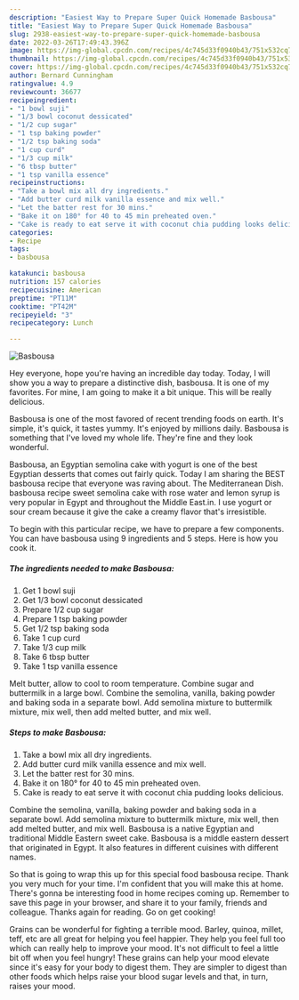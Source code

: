 ```yaml
---
description: "Easiest Way to Prepare Super Quick Homemade Basbousa"
title: "Easiest Way to Prepare Super Quick Homemade Basbousa"
slug: 2938-easiest-way-to-prepare-super-quick-homemade-basbousa
date: 2022-03-26T17:49:43.396Z
image: https://img-global.cpcdn.com/recipes/4c745d33f0940b43/751x532cq70/basbousa-recipe-main-photo.jpg
thumbnail: https://img-global.cpcdn.com/recipes/4c745d33f0940b43/751x532cq70/basbousa-recipe-main-photo.jpg
cover: https://img-global.cpcdn.com/recipes/4c745d33f0940b43/751x532cq70/basbousa-recipe-main-photo.jpg
author: Bernard Cunningham
ratingvalue: 4.9
reviewcount: 36677
recipeingredient:
- "1 bowl suji"
- "1/3 bowl coconut dessicated"
- "1/2 cup sugar"
- "1 tsp baking powder"
- "1/2 tsp baking soda"
- "1 cup curd"
- "1/3 cup milk"
- "6 tbsp butter"
- "1 tsp vanilla essence"
recipeinstructions:
- "Take a bowl mix all dry ingredients."
- "Add butter curd milk vanilla essence and mix well."
- "Let the batter rest for 30 mins."
- "Bake it on 180° for 40 to 45 min preheated oven."
- "Cake is ready to eat serve it with coconut chia pudding looks delicious."
categories:
- Recipe
tags:
- basbousa

katakunci: basbousa 
nutrition: 157 calories
recipecuisine: American
preptime: "PT11M"
cooktime: "PT42M"
recipeyield: "3"
recipecategory: Lunch

---
```



![Basbousa](https://img-global.cpcdn.com/recipes/4c745d33f0940b43/751x532cq70/basbousa-recipe-main-photo.jpg)

Hey everyone, hope you're having an incredible day today. Today, I will show you a way to prepare a distinctive dish, basbousa. It is one of my favorites. For mine, I am going to make it a bit unique. This will be really delicious.

Basbousa is one of the most favored of recent trending foods on earth. It's simple, it's quick, it tastes yummy. It's enjoyed by millions daily. Basbousa is something that I've loved my whole life. They're fine and they look wonderful.

Basbousa, an Egyptian semolina cake with yogurt is one of the best Egyptian desserts that comes out fairly quick. Today I am sharing the BEST basbousa recipe that everyone was raving about. The Mediterranean Dish. basbousa recipe sweet semolina cake with rose water and lemon syrup is very popular in Egypt and throughout the Middle East.in. I use yogurt or sour cream because it give the cake a creamy flavor that&#39;s irresistible.


To begin with this particular recipe, we have to prepare a few components. You can have basbousa using 9 ingredients and 5 steps. Here is how you cook it.

<!--inarticleads1-->

##### The ingredients needed to make Basbousa:

1. Get 1 bowl suji
1. Get 1/3 bowl coconut dessicated
1. Prepare 1/2 cup sugar
1. Prepare 1 tsp baking powder
1. Get 1/2 tsp baking soda
1. Take 1 cup curd
1. Take 1/3 cup milk
1. Take 6 tbsp butter
1. Take 1 tsp vanilla essence


Melt butter, allow to cool to room temperature. Combine sugar and buttermilk in a large bowl. Combine the semolina, vanilla, baking powder and baking soda in a separate bowl. Add semolina mixture to buttermilk mixture, mix well, then add melted butter, and mix well. 

<!--inarticleads2-->

##### Steps to make Basbousa:

1. Take a bowl mix all dry ingredients.
1. Add butter curd milk vanilla essence and mix well.
1. Let the batter rest for 30 mins.
1. Bake it on 180° for 40 to 45 min preheated oven.
1. Cake is ready to eat serve it with coconut chia pudding looks delicious.


Combine the semolina, vanilla, baking powder and baking soda in a separate bowl. Add semolina mixture to buttermilk mixture, mix well, then add melted butter, and mix well. Basbousa is a native Egyptian and traditional Middle Eastern sweet cake. Basbousa is a middle eastern dessert that originated in Egypt. It also features in different cuisines with different names. 

So that is going to wrap this up for this special food basbousa recipe. Thank you very much for your time. I'm confident that you will make this at home. There's gonna be interesting food in home recipes coming up. Remember to save this page in your browser, and share it to your family, friends and colleague. Thanks again for reading. Go on get cooking!

Grains can be wonderful for fighting a terrible mood. Barley, quinoa, millet, teff, etc are all great for helping you feel happier. They help you feel full too which can really help to improve your mood. It's not difficult to feel a little bit off when you feel hungry! These grains can help your mood elevate since it's easy for your body to digest them. They are simpler to digest than other foods which helps raise your blood sugar levels and that, in turn, raises your mood.
